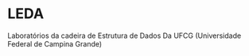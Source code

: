 # LEDA
Laboratórios da cadeira de Estrutura de Dados Da UFCG (Universidade Federal de Campina Grande)
